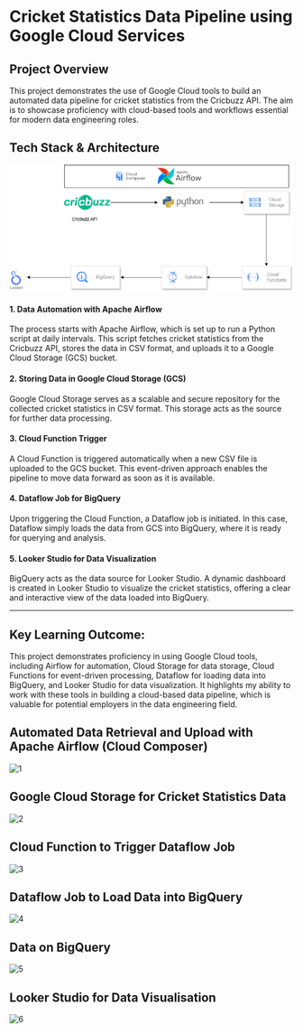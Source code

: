 # Cricket Statistics Data Pipeline using Google Cloud Services

## Project Overview

This project demonstrates the use of Google Cloud tools to build an automated data pipeline for cricket statistics from the Cricbuzz API. The aim is to showcase proficiency with cloud-based tools and workflows essential for modern data engineering roles.

## Tech Stack & Architecture

![Tech Stack & Architecture](https://github.com/Kai-334/Cricket-Statistics-Data-Pipeline-in-Google-Cloud-using-Airflow/blob/d9ee329ab1f4af5b02bb3bdd3e43edab2e83b296/Project%20Architecture.png)

#### **1. Data Automation with Apache Airflow**
The process starts with Apache Airflow, which is set up to run a Python script at daily intervals. This script fetches cricket statistics from the Cricbuzz API, stores the data in CSV format, and uploads it to a Google Cloud Storage (GCS) bucket.

#### **2. Storing Data in Google Cloud Storage (GCS)**
Google Cloud Storage serves as a scalable and secure repository for the collected cricket statistics in CSV format. This storage acts as the source for further data processing.

#### **3. Cloud Function Trigger**
A Cloud Function is triggered automatically when a new CSV file is uploaded to the GCS bucket. This event-driven approach enables the pipeline to move data forward as soon as it is available.

#### **4. Dataflow Job for BigQuery**
Upon triggering the Cloud Function, a Dataflow job is initiated. In this case, Dataflow simply loads the data from GCS into BigQuery, where it is ready for querying and analysis.

#### **5. Looker Studio for Data Visualization**
BigQuery acts as the data source for Looker Studio. A dynamic dashboard is created in Looker Studio to visualize the cricket statistics, offering a clear and interactive view of the data loaded into BigQuery.

---

## Key Learning Outcome:
This project demonstrates proficiency in using Google Cloud tools, including Airflow for automation, Cloud Storage for data storage, Cloud Functions for event-driven processing, Dataflow for loading data into BigQuery, and Looker Studio for data visualization. It highlights my ability to work with these tools in building a cloud-based data pipeline, which is valuable for potential employers in the data engineering field.

## Automated Data Retrieval and Upload with Apache Airflow (Cloud Composer)

![1](https://github.com/Kai-334/Cricket-Statistics-Data-Pipeline-using-Google-Cloud-Services/blob/f48ead5f6a5f864296df4d3843a290ce3fd5aa9a/Airflow.png)

## Google Cloud Storage for Cricket Statistics Data

![2](https://github.com/Kai-334/Cricket-Statistics-Data-Pipeline-using-Google-Cloud-Services/blob/f48ead5f6a5f864296df4d3843a290ce3fd5aa9a/Google%20Cloud%20Storage.png)

## Cloud Function to Trigger Dataflow Job 

![3](https://github.com/Kai-334/Cricket-Statistics-Data-Pipeline-using-Google-Cloud-Services/blob/f48ead5f6a5f864296df4d3843a290ce3fd5aa9a/Cloud%20Function.png)

## Dataflow Job to Load Data into BigQuery

![4](https://github.com/Kai-334/Cricket-Statistics-Data-Pipeline-using-Google-Cloud-Services/blob/f48ead5f6a5f864296df4d3843a290ce3fd5aa9a/dataflow.png)

## Data on BigQuery

![5](https://github.com/Kai-334/Cricket-Statistics-Data-Pipeline-using-Google-Cloud-Services/blob/f48ead5f6a5f864296df4d3843a290ce3fd5aa9a/bigQuery.png)

## Looker Studio for Data Visualisation

![6](https://github.com/Kai-334/Cricket-Statistics-Data-Pipeline-using-Google-Cloud-Services/blob/f48ead5f6a5f864296df4d3843a290ce3fd5aa9a/Looker.png)



